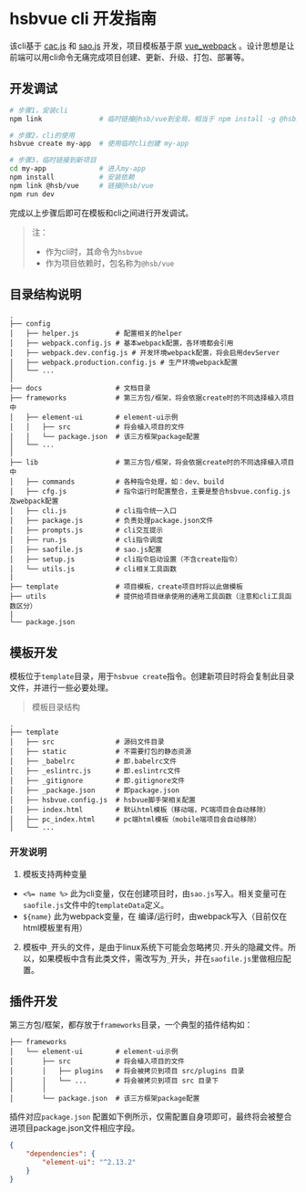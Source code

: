 # hsbvue cli 开发指南

该cli基于 [cac.js](https://github.com/cacjs/cac) 和 [sao.js](https://saojs.org/) 开发，项目模板基于原 [vue_webpack](http://git.huishoubao.com.cn/hsb/vue_webpack) 。设计思想是让前端可以用cli命令无痛完成项目创建、更新、升级、打包、部署等。



## 开发调试

```bash
# 步骤1，安装cli
npm link              # 临时链接@hsb/vue到全局，相当于 npm install -g @hsb/vue

# 步骤2，cli的使用
hsbvue create my-app  # 使用临时cli创建 my-app

# 步骤3，临时链接到新项目
cd my-app             # 进入my-app
npm install           # 安装依赖
npm link @hsb/vue     # 链接@hsb/vue
npm run dev
```

完成以上步骤后即可在模板和cli之间进行开发调试。

> 注：
>
> - 作为cli时，其命令为`hsbvue`
> - 作为项目依赖时，包名称为`@hsb/vue`





## 目录结构说明

```
.
├── config
│   ├── helper.js         # 配置相关的helper
│   ├── webpack.config.js # 基本webpack配置，各环境都会引用
│   ├── webpack.dev.config.js # 开发环境webpack配置，将会启用devServer
│   ├── webpack.production.config.js # 生产环境webpack配置
│   └── ...
│
├── docs                  # 文档目录
├── frameworks            # 第三方包/框架，将会依据create时的不同选择植入项目中
│   ├── element-ui        # element-ui示例
│   │   ├── src           # 将会植入项目的文件
│   │   └── package.json  # 该三方框架package配置
│   └── ...
│
├── lib                   # 第三方包/框架，将会依据create时的不同选择植入项目中
│   ├── commands          # 各种指令处理，如：dev、build
│   ├── cfg.js            # 指令运行时配置整合，主要是整合hsbvue.config.js及webpack配置
│   ├── cli.js            # cli指令统一入口
│   ├── package.js        # 负责处理package.json文件
│   ├── prompts.js        # cli交互提示
│   ├── run.js            # cli指令调度
│   ├── saofile.js        # sao.js配置
│   ├── setup.js          # cli指令启动设置（不含create指令）
│   └── utils.js          # cli相关工具函数
|
├── template              # 项目模板，create项目时将以此做模板
├── utils                 # 提供给项目继承使用的通用工具函数（注意和cli工具函数区分）
|
└── package.json
```



## 模板开发

模板位于`template`目录，用于`hsbvue create`指令。创建新项目时将会复制此目录文件，并进行一些必要处理。

> 模板目录结构
 
 ```
 .
 ├── template
 │   ├── src               # 源码文件目录
 │   ├── static            # 不需要打包的静态资源
 │   ├── _babelrc          # 即.babelrc文件
 │   ├── _eslintrc.js      # 即.eslintrc文件
 │   ├── _gitignore        # 即.gitignore文件
 │   ├── _package.json     # 即package.json
 │   ├── hsbvue.config.js  # hsbvue脚手架相关配置
 │   ├── index.html        # 默认html模板（移动端，PC端项目会自动移除）
 │   ├── pc_index.html     # pc端html模板（mobile端项目会自动移除）
 │   └── ...
 ```



### 开发说明

1. 模板支持两种变量

- `<%= name %>`     此为cli变量，仅在创建项目时，由`sao.js`写入。相关变量可在`saofile.js`文件中的`templateData`定义。
- `${name}`        此为webpack变量，在 编译/运行时，由webpack写入（目前仅在html模板里有用）



2. 模板中`_`开头的文件，是由于linux系统下可能会忽略拷贝`.`开头的隐藏文件。所以，如果模板中含有此类文件，需改写为`_`开头，并在`saofile.js`里做相应配置。



## 插件开发

第三方包/框架，都存放于`frameworks`目录，一个典型的插件结构如：

```
├── frameworks
│   └── element-ui        # element-ui示例
│       ├── src           # 将会植入项目的文件
│       │   ├── plugins   # 将会被拷贝到项目 src/plugins 目录
│       │   └── ...       # 将会被拷贝到项目 src 目录下
│       │
│       └── package.json  # 该三方框架package配置
```

插件对应`package.json` 配置如下例所示，仅需配置自身项即可，最终将会被整合进项目package.json文件相应字段。

```json
{
    "dependencies": {
        "element-ui": "^2.13.2"
    }
}
```

